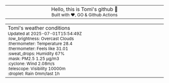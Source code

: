 
<div align="center">
<table>
<tbody>
<td align="center">
<img width="2000" height="0"><br>
Hello, this is Tomi's github 👋<br>
<sup>Built with ❤️, GO & Github Actions</sup><br>
<img width="2000" height="0">
</td>
</tbody>
</table>
</div>
<table>
<tbody>
<td align="left">
<img width="2000" height="0"><br>
Tomi's weather conditions<br>
<sup>Updated at 2025-07-01T15:54:49Z</sup><br>
<sup>:low_brightness: Overcast Clouds</sup><br>
<sup>:thermometer: Temperature 28.4 </sup><br>
<sup>:thermometer: Feels like 31.01</sup><br>
<sup>:sweat_drops: Humidity 67%</sup><br>
<sup>:mask: PM2.5 1.25 μg/m3</sup><br>
<sup>:cyclone: Wind 2.08m/s </sup><br>
<sup>:telescope: Visibility 10000m </sup><br>
<sup>:droplet: Rain 0mm/last 1h </sup><br>
<img width="2000" height="0">
</td>
<td align="left">
<img width="2000" height="0"><br>
<br>
<img width="2000" height="0">
</td>
</tbody>
</table>
</div>
    